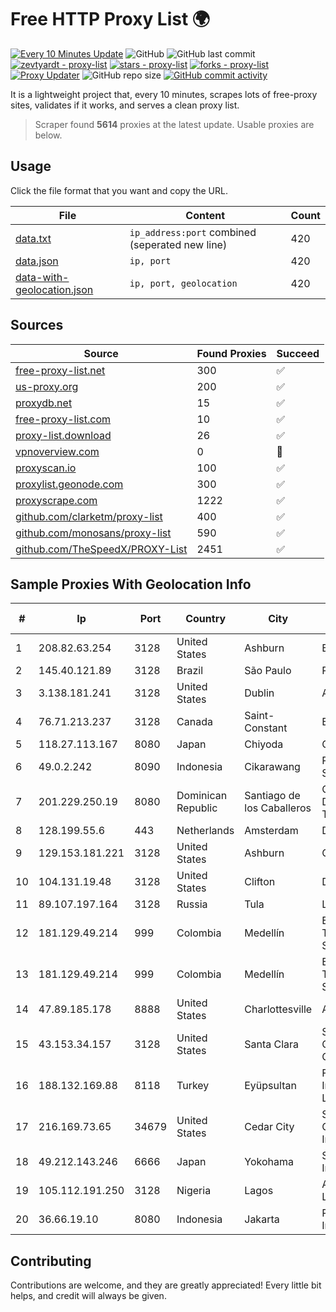 
# Free HTTP Proxy List 🌍

[![Every 10 Minutes Update](https://github.com/mertguvencli/http-proxy-list/actions/workflows/main.yml/badge.svg?branch=main)](https://github.com/mertguvencli/http-proxy-list/actions/workflows/main.yml)
![GitHub](https://img.shields.io/github/license/mertguvencli/http-proxy-list)
![GitHub last commit](https://img.shields.io/github/last-commit/mertguvencli/http-proxy-list)
[![zevtyardt - proxy-list](https://img.shields.io/static/v1?label=zevtyardt&message=proxy-list&color=blue&logo=github)](https://github.com/zevtyardt/proxy-list "Go to GitHub repo")
[![stars - proxy-list](https://img.shields.io/github/stars/zevtyardt/proxy-list?style=social)](https://github.com/zevtyardt/proxy-list)
[![forks - proxy-list](https://img.shields.io/github/forks/zevtyardt/proxy-list?style=social)](https://github.com/zevtyardt/proxy-list)
[![Proxy Updater](https://github.com/zevtyardt/proxy-list/workflows/Proxy%20Updater/badge.svg)](https://github.com/zevtyardt/proxy-list/actions?query=workflow:"Proxy+Updater")
![GitHub repo size](https://img.shields.io/github/repo-size/zevtyardt/proxy-list)
[![GitHub commit activity](https://img.shields.io/github/commit-activity/m/zevtyardt/proxy-list?logo=commits)](https://github.com/zevtyardt/proxy-list/commits/main)

It is a lightweight project that, every 10 minutes, scrapes lots of free-proxy sites, validates if it works, and serves a clean proxy list.

> Scraper found **5614** proxies at the latest update. Usable proxies are below.

## Usage

Click the file format that you want and copy the URL.

|File|Content|Count|
|----|-------|-----|
|[data.txt](https://raw.githubusercontent.com/mertguvencli/http-proxy-list/main/proxy-list/data.txt)|`ip_address:port` combined (seperated new line)|420|
|[data.json](https://raw.githubusercontent.com/mertguvencli/http-proxy-list/main/proxy-list/data.json)|`ip, port`|420|
|[data-with-geolocation.json](https://raw.githubusercontent.com/mertguvencli/http-proxy-list/main/proxy-list/data-with-geolocation.json)|`ip, port, geolocation`|420|

## Sources

|Source|Found Proxies|Succeed|
|------|-------------|-------|
|[free-proxy-list.net](https://free-proxy-list.net)|300|✅|
|[us-proxy.org](https://www.us-proxy.org)|200|✅|
|[proxydb.net](http://proxydb.net)|15|✅|
|[free-proxy-list.com](https://free-proxy-list.com/?page=&port=&type%5B%5D=http&type%5B%5D=https&up_time=0&search=Search)|10|✅|
|[proxy-list.download](https://www.proxy-list.download/HTTP)|26|✅|
|[vpnoverview.com](https://vpnoverview.com/privacy/anonymous-browsing/free-proxy-servers)|0|🚫|
|[proxyscan.io](https://www.proxyscan.io)|100|✅|
|[proxylist.geonode.com](https://proxylist.geonode.com/api/proxy-list?limit=300&page=1&sort_by=lastChecked&sort_type=desc&protocols=http,https)|300|✅|
|[proxyscrape.com](https://api.proxyscrape.com/v2/?request=displayproxies&protocol=http&timeout=10000&country=all&ssl=all&anonymity=all)|1222|✅|
|[github.com/clarketm/proxy-list](https://raw.githubusercontent.com/clarketm/proxy-list/master/proxy-list-raw.txt)|400|✅|
|[github.com/monosans/proxy-list](https://raw.githubusercontent.com/monosans/proxy-list/main/proxies/http.txt)|590|✅|
|[github.com/TheSpeedX/PROXY-List](https://raw.githubusercontent.com/TheSpeedX/PROXY-List/master/http.txt)|2451|✅|


## Sample Proxies With Geolocation Info

|#|Ip|Port|Country|City|Internet Service Provider|
|-|--|----|-------|----|-------------------------|
|1|208.82.63.254|3128|United States|Ashburn|Bernardi Sounds|
|2|145.40.121.89|3128|Brazil|São Paulo|Packet Host, Inc.|
|3|3.138.181.241|3128|United States|Dublin|Amazon.com, Inc.|
|4|76.71.213.237|3128|Canada|Saint-Constant|Bell Canada|
|5|118.27.113.167|8080|Japan|Chiyoda|GMO Internet, Inc.|
|6|49.0.2.242|8090|Indonesia|Cikarawang|PT Usaha Adi Sanggoro|
|7|201.229.250.19|8080|Dominican Republic|Santiago de los Caballeros|Compañía Dominicana de Teléfonos S. A.|
|8|128.199.55.6|443|Netherlands|Amsterdam|DigitalOcean, LLC|
|9|129.153.181.221|3128|United States|Ashburn|Oracle Corporation|
|10|104.131.19.48|3128|United States|Clifton|DigitalOcean, LLC|
|11|89.107.197.164|3128|Russia|Tula|LLC TK Altair|
|12|181.129.49.214|999|Colombia|Medellín|EPM Telecomunicaciones S.A. E.S.P.|
|13|181.129.49.214|999|Colombia|Medellín|EPM Telecomunicaciones S.A. E.S.P.|
|14|47.89.185.178|8888|United States|Charlottesville|Alibaba.com LLC|
|15|43.153.34.157|3128|United States|Santa Clara|Shenzhen Tencent Computer Systems Company Limited|
|16|188.132.169.88|8118|Turkey|Eyüpsultan|FS Veri Merkezi Internet Teknolojileri Limited Sirketi|
|17|216.169.73.65|34679|United States|Cedar City|South Central Communications, Inc.|
|18|49.212.143.246|6666|Japan|Yokohama|SAKURA Internet Inc.|
|19|105.112.191.250|3128|Nigeria|Lagos|Airtel Networks Limited|
|20|36.66.19.10|8080|Indonesia|Jakarta|PT. Telekomunikasi Indonesia|



## Contributing

Contributions are welcome, and they are greatly appreciated! Every
little bit helps, and credit will always be given.

